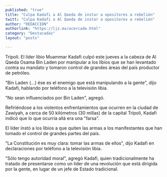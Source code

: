 ```yaml
---
published: "true"
title: "Culpa Kadafi a Al Qaeda de instar a opositores a rebelión"
twitt: "Culpa Kadafi a Al Qaeda de instar a opositores a rebelión"
author: "REDACCION"
authorlink: "https://ljz.mx/acercade.html"
category: "Destacadas"
layout: "posts"

---
```



  Tripoli. El líder libio Muammar Kadafi culpó este jueves a la cabeza de Al Qaeda Osama Bin Laden por manipular a los libios que se han levantado contra su mandato y tomaron control de grandes áreas del país productor de petróleo.



  "Bin Laden (...) ése es el enemigo que está manipulando a la gente", dijo Kadafi, hablando por teléfono a la televisión libia.



  "No sean influenciados por Bin Laden", agregó.



  Refiriéndose a los violentos enfrentamientos que ocurren en la ciudad de Zawiyah, a cerca de 50 kilómetros (30 millas) de la capital Trípoli, Kadafi indicó que lo que ocurría allá era una "farsa".



  El líder instó a los libios a que quiten las armas a los manifestantes que han tomado el control de grandes partes del país.



  "La Constitución es muy clara: tomar las armas de ellos", dijo Kadafi en declaraciones por teléfono a la televisión libia.



  "Sólo tengo autoridad moral", agregó Kadafi, quien tradicionalmente ha tratado de presentarse como un líder de una revolución que está dirigida por la gente, en lugar de un jefe de Estado tradicional.

